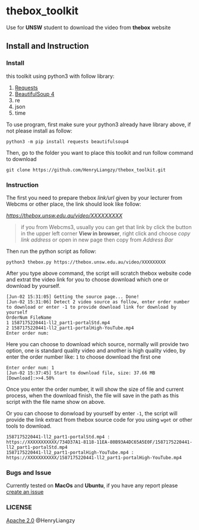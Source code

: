 # thebox_toolkit
Use for **UNSW** student to download the video from **thebox** website


## Install and Instruction
### Install
this toolkit using python3 with follow library:
1. [Requests](https://requests.readthedocs.io/)
2. [BeautifulSoup 4](https://beautifulsoup.readthedocs.io)
3. re
4. json
5. time

To use program, first make sure your python3 already have library above, if not please install as follow:

```
python3 -m pip install requests beautifulsoup4
```

Then, go to the folder you want to place this toolkit and run follow command to download

```
git clone https://github.com/HenryLiangzy/thebox_toolkit.git
```

### Instruction
The first you need to prepare thebox *link/url* given by your lecturer from Webcms or other place, the link should look like follow:

*https://thebox.unsw.edu.au/video/XXXXXXXXX*

> if you from Webcms3, usually you can get that link by click the button in the upper left corner **View in browser**, right click and choose *copy link address* or open in new page then copy from *Address Bar*

Then run the python script as follow:
```
python3 thebox.py https://thebox.unsw.edu.au/video/XXXXXXXXX
```

After you type above command, the script will scratch thebox website code and extrat the video link for you to choose download which one or download by yourself.

```
[Jun-02 15:31:05] Getting the source page... Done!
[Jun-02 15:31:06] Detect 2 video source as follow, enter order number to download or enter -1 to provide download link for download by yourself
OrderNum FileName
1 1587175220441-ll2_part1-portalStd.mp4
2 1587175220441-ll2_part1-portalHigh-YouTube.mp4
Enter order num: 
```

Here you can choose to download which source, normally will provide two option, one is standard quality video and another is high quality video, by enter the order number like: `1` to choose download the first one
```
Enter order num: 1
[Jun-02 15:37:45] Start to download file, size: 37.66 MB
[Download]:>>4.50% 
```
Once you enter the order number, it will show the size of file and current process, when the download finish, the file will save in the  path as this script with the file name show on above.

Or you can choose to donwload by yourself by enter `-1`, the script will provide the link extract from thebox source code for you using `wget` or other tools to download.
```
1587175220441-ll2_part1-portalStd.mp4 :         https://XXXXXXXXXXX/734D37A1-8118-11EA-80B93A4DC65A5E0F/1587175220441-ll2_part1-portalStd.mp4
1587175220441-ll2_part1-portalHigh-YouTube.mp4 :         https://XXXXXXXXXXX/1587175220441-ll2_part1-portalHigh-YouTube.mp4
```

### Bugs and Issue
Currently tested on **MacOs** and **Ubuntu**, if you have any report please [create an issue](https://github.com/HenryLiangzy/thebox_toolkit/issues/new/choose)


### LICENSE
[Apache 2.0](https://github.com/HenryLiangzy/thebox_toolkit/blob/master/LICENSE) @HenryLiangzy